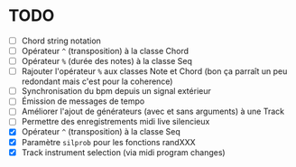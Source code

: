 # TODO

- [ ] Chord string notation
- [ ] Opérateur `^` (transposition) à la classe Chord
- [ ] Opérateur `%` (durée des notes) à la classe Seq
- [ ] Rajouter l'opérateur `%` aux classes Note et Chord (bon ça parraît un peu redondant mais c'est pour la coherence)
- [ ] Synchronisation du bpm depuis un signal extérieur
- [ ] Émission de messages de tempo
- [ ] Améliorer l'ajout de générateurs (avec et sans arguments) à une Track
- [ ] Permettre des enregistrements midi live silencieux
- [X] Opérateur `^` (transposition) à la classe Seq
- [X] Paramètre `silprob` pour les fonctions randXXX
- [X] Track instrument selection (via midi program changes)
